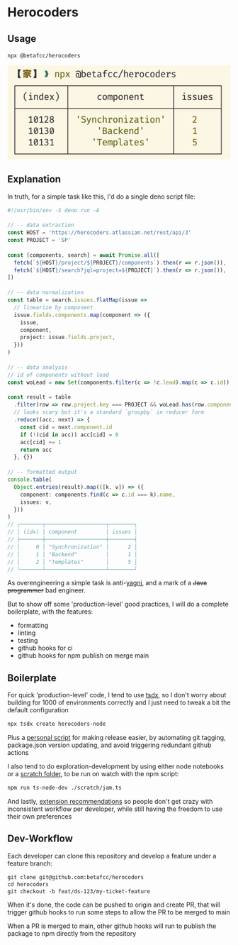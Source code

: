 # Herocoders


## Usage

```sh
npx @betafcc/herocoders
```

![result](output.png)


## Explanation

In truth, for a simple task like this, I'd do a single deno script file:

```ts
#!/usr/bin/env -S deno run -A

// -- data extraction
const HOST = 'https://herocoders.atlassian.net/rest/api/3'
const PROJECT = 'SP'

const [components, search] = await Promise.all([
  fetch(`${HOST}/project/${PROJECT}/components`).then(r => r.json()),
  fetch(`${HOST}/search?jql=project=${PROJECT}`).then(r => r.json()),
])

// -- data normalization
const table = search.issues.flatMap(issue =>
  // linearize by component
  issue.fields.components.map(component => ({
    issue,
    component,
    project: issue.fields.project,
  }))
)

// -- data analysis
// id of components without lead
const woLead = new Set(components.filter(c => !c.lead).map(c => c.id))

const result = table
  .filter(row => row.project.key === PROJECT && woLead.has(row.component.id))
  // looks scary but it's a standard `groupby` in reducer form
  .reduce((acc, next) => {
    const cid = next.component.id
    if (!(cid in acc)) acc[cid] = 0
    acc[cid] += 1
    return acc
  }, {})

// -- formatted output
console.table(
  Object.entries(result).map(([k, v]) => ({
    component: components.find(c => c.id === k).name,
    issues: v,
  }))
)
// ┌───────┬───────────────────┬────────┐
// │ (idx) │ component         │ issues │
// ├───────┼───────────────────┼────────┤
// │     0 │ "Synchronization" │      2 │
// │     1 │ "Backend"         │      1 │
// │     2 │ "Templates"       │      5 │
// └───────┴───────────────────┴────────┘
```

As overengineering a simple task is anti-[yagni](https://en.wikipedia.org/wiki/You_aren%27t_gonna_need_it), and a mark of a <s>Java programmer</s> bad engineer.


But to show off some 'production-level' good practices, I will do a complete boilerplate, with the features:

- formatting
- linting
- testing
- github hooks for ci
- github hooks for npm publish on merge main

## Boilerplate

For quick 'production-level' code, I tend to use [tsdx](https://tsdx.io/),
so I don't worry about building for 1000 of environments correctly and I just need to tweak a bit the default configuration

```sh
npx tsdx create herocoders-node
```

Plus a [personal script](./scripts/release.bash) for making release easier, by automating git tagging, package.json version updating, and avoid triggering redundant github actions

I also tend to do exploration-development by using either node notebooks or a [scratch folder](./scratch), to be run on watch with the npm script:

```sh
npm run ts-node-dev ./scratch/jam.ts
```

And lastly, [extension recommendations](./.vscode/extensions.json) so people don't get crazy with inconsistent workflow per developer, while still having the freedom to use their own preferences

## Dev-Workflow

Each developer can clone this repository and develop a feature under a feature branch:

```
git clone git@github.com:betafcc/herocoders
cd herocoders
git checkout -b feat/ds-123/my-ticket-feature
```

When it's done, the code can be pushed to origin and create PR, that will trigger github hooks to run some steps to allow the PR to be merged to main


When a PR is merged to main, other github hooks will run to publish the package to npm directly from the repository